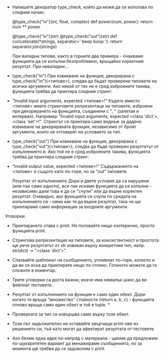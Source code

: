 *  Напишете декоратор type_check, който да може да се използва по следния начин:

   @type_check("in")(int, float, complex)
   def power(num, power):
       return num ** power

   @type_check("in")(str)
   @type_check("out")(str)
   def concatenate(*strings, separator=' beep boop '):
       return separator.join(strings)
       
   При валидни типове, както в горните два примера - очакваме функцията да се изпълни безпроблемно, връщайки коректния резултат. При невалидни…

*  type_check("in")
   При извикване на функция, декорирана с type_check("in")(<типове>), следва да бъдат проверени типовете на всички аргументи. Ако някой от тях не е сред изброените такива, 
   функцията трябва да принтира следния стринг:

*  "Invalid input arguments, expected <типове>!"
   Където вместо <типове> имате стринговите репрезентаци на типовете, изброени при декорирането на функцията, съединени с ", " (запетая и интервал). Например "Invalid input 
   arguments, expected <class 'dict'>, <class 'set'>!".
   Стрингът се принтира само веднъж за дадено извикване на декорираната функция, независимо от броят аргументи, които не отговарят на условието за тип.

*  type_check("out")
   При извикване на функция, декорирана с type_check("out")(<типове>), следва да бъде проверен резултатът от изпълнението ѝ. Ако той не е сред изброените такива, функцията 
   трябва да принтира следния стринг:

*  "Invalid output value, expected <типове>!"
   Съдържанието на <типове> е същото като по-горе, но за "out" типовете.

   Резултат от изпълнението
   Дори и двете условия да са нарушени (или пък само едното), все пак искаме функцията да се изпълни - независимо дали това е да се "счупи" или да върне коректен резултат. 
   Очевидно, ако функцията се счупи по средата на изпълнението си - няма как тя да върне резултат, така че ще принтираме само информация за входните аргументи.

  Уговорки:

*  Принтирането става с print. Не ползвайте нищо езотерично, просто функцията print.
  
*  Стрингова репрезентация на типовете, за консистентност и простота ще рече резултатът от str извикан върху конкретния тип, напр. str(dict) -> "<class 'dict'>".
  
*  Спазвайте шаблонът на съобщението, упоменат по-горе, колкото и да ви се иска да принтирате нещо по-готино. Готиното можете да го сложите в коментар.
  
*  Трите уговорки са доста важни, иначе има немалък шанс да ви фейлнат тестовете.
  
*  Резултат от изпълнението на функция е само един обект. Дори когато тя връща "множество" стойности (return a, b, c) - функцията отново връща само един обект и той е tuple. *
  
*  Проверката за тип се извършва само върху този обект.
  
*  Този път задължително не оставяйте хвърчащи print-ове из решението си, тъй като могат да афектират резултата от тестовете.
  
*  Ако бяхме една идея по-напред с материала - щяхме да предложим по-шукаритетен вариант да менажираме съобщенията, но за момента ще трябва да се задоволим с print.
